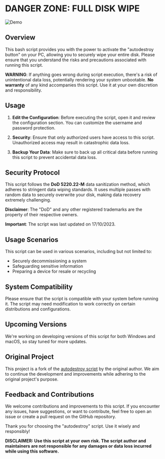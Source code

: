 # DANGER ZONE: FULL DISK WIPE

![Demo](pics/github-demo-autodestroy.gif)

## Overview

This bash script provides you with the power to activate the "autodestroy button" on your PC, allowing you to securely wipe your entire disk. Please ensure that you understand the risks and precautions associated with running this script.

**WARNING**: If anything goes wrong during script execution, there's a risk of unintentional data loss, potentially rendering your system unbootable. **No warranty** of any kind accompanies this script. Use it at your own discretion and responsibility.

## Usage

1. **Edit the Configuration**: Before executing the script, open it and review the configuration section. You can customize the username and password protection.

2. **Security**: Ensure that only authorized users have access to this script. Unauthorized access may result in catastrophic data loss.

3. **Backup Your Data**: Make sure to back up all critical data before running this script to prevent accidental data loss.

## Security Protocol

This script follows the **DoD 5220.22-M** data sanitization method, which adheres to stringent data wiping standards. It uses multiple passes with random data to securely overwrite your disk, making data recovery extremely challenging.

**Disclaimer**: The "DoD" and any other registered trademarks are the property of their respective owners.

**Important**: The script was last updated on 17/10/2023.

## Usage Scenarios

This script can be used in various scenarios, including but not limited to:

- Securely decommissioning a system
- Safeguarding sensitive information
- Preparing a device for resale or recycling

## System Compatibility

Please ensure that the script is compatible with your system before running it. The script may need modification to work correctly on certain distributions and configurations.

## Upcoming Versions

We're working on developing versions of this script for both Windows and macOS, so stay tuned for more updates.

## Original Project

This project is a fork of the [autodestroy script](https://github.com/morrolinux/autodestroy) by the original author. We aim to continue the development and improvements while adhering to the original project's purpose.

## Feedback and Contributions

We welcome contributions and improvements to this script. If you encounter any issues, have suggestions, or want to contribute, feel free to open an issue or create a pull request on the GitHub repository.

Thank you for choosing the "autodestroy" script. Use it wisely and responsibly!

**DISCLAIMER: Use this script at your own risk. The script author and maintainers are not responsible for any damages or data loss incurred while using this software.**
